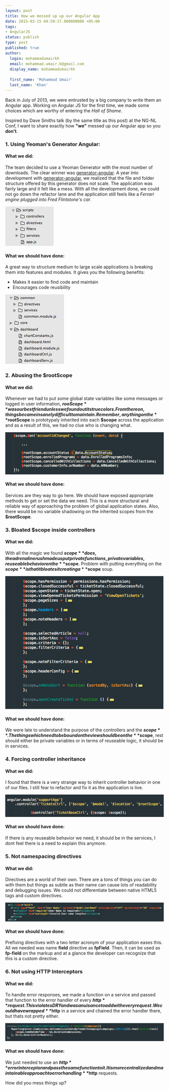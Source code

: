 ```yaml
---
layout: post
title: How we messed up up our Angular App
date: 2015-03-15 04:59:17.000000000 +05:00
tags:
- AngularJS
status: publish
type: post
published: true
author:
  login: mohammadumairkh
  email: mohammad.umair.k@gmail.com
  display_name: mohammadumairkh

  first_name: 'Mohammad Umair'
  last_name: 'Khan'  
---
```

Back in July of 2013, we were entrusted by a big company to write them an Angular app. Working on Angular JS for the first time, we made some choices which are worthy of entering the *Hall of Shame*. 

Inspired by Dave Smiths talk (by the same title as this post) at the NG-NL Conf, I want to share exactly how **"we"** messed up our Angular app so you **don't**.

### 1. Using Yeoman's Generator Angular:

#### What we did:
The team decided to use a Yeoman Generator with the most number of downloads. The clear winner was [generator-angular](https://github.com/yeoman/generator-angular). A year into development with [generator-angular](https://github.com/yeoman/generator-angular), we realized that the file and folder structure offered by this generator does not scale. The application was fairly large and it felt like a mess. With all the development done, we could not go down the refactor lane and the application still feels like a *Ferrari engine plugged into Fred Flintstone's car*.

![Generator Angular Folder Structure](/assets/20150315/generatorAngularFolderStructure.png)

#### What we should have done:
A great way to structure medium to large scale applications is breaking them into features and modules. It gives you the following benefits:

- Makes it easier to find code and maintain
- Encourages code reusibility

![Improved Folder Structure](/assets/20150315/improvedFolderStructure.png)

### 2. Abusing the **$rootScope**

#### What we did:
Whenever we had to put some global state variables like some messages or logged in user information, **$rooScope** was our best friend unless we found out its true colors. From there on, things became insanely difficult to maintain. Remember, anything on the **$rootScope** is prototypaly inherited into each **$scope** across the application and as a result of this, we had no clue who is changing what.

![rootScope Abuse](/assets/20150315/rootScopeAbuse.png)

#### What we should have done:
Services are they way to go here. We should have exposed appropriate methods to get or set the data we need. This is a more structural and reliable way of approaching the problem of global application states. Also, there would be no variable shadowing on the inherited scopes from the **$rootScope**.

### 3. Bloated **$scope** inside controllers

#### What we did:
With all the magic we found **$scope** does, the adrenaline rush made us put private functions, private  variables, reuseable behavior on the **$scope**. Problem with putting everything on the **$scope** is that it bloates it creating a **$scope** soup.

![scope Bloat](/assets/20150315/scopeBloat.png)

#### What we should have done:
We were late to understand the purpose of the controllers and the **$scope**. The things which need to be bound on the view should be on the **$scope**, rest should either be private variables or in terms of reuseable logic, it should be in services.

### 4. Forcing controller inheritance

#### What we did:
I found that there is a very strange way to inherit controller behavior in one of our files. I still fear to refactor and fix it as the application is live.

![whaaaaaaat?!?](/assets/20150315/controllerInheritance.png)

#### What we should have done:
If there is any reuseable behavior we need, it should be in the services, I dont feel there is a need to explain this anymore.

### 5. Not namespacing directives

#### What we did:
Directives are a world of their own. There are a tons of things you can do with them but things as subtle as their name can cause lots of readability and debugging issues. We could not differentiate between native HTML5 tags and custom directives.

![Not Namespacing Directives](/assets/20150315/directiveNamespacing.png)

#### What we should have done:
Prefixing directives with a two letter acronym of your application eases this. All we needed was name **field** directive as **fpField**. Then, it can be used as **fp-field** on the markup and at a glance the developer can recognize that this is a custom directive.

### 6. Not using HTTP Interceptors

#### What we did:
To handle error responses, we made a function on a service and passed that function to the error handler of every **$http** request. This violates DRY and was a nuisance to add with every request. We could have wrapped **$http** in a service and chained the error handler there, but thats not pretty either.

![Generic Error Handlers](/assets/20150315/httpInterceptors.png) 

#### What we should have done:
We just needed to use an **$http** error interceptor and pass the same function to it. It is more centralized and maintainable approach to error handling **$http** requests.

How did you mess things up?




